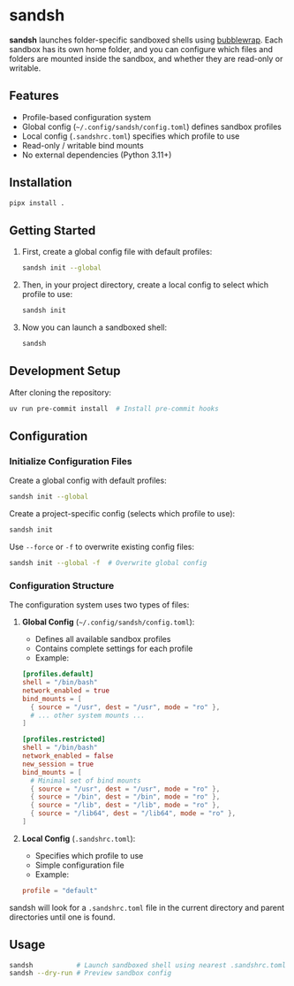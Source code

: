 # sandsh

**sandsh** launches folder-specific sandboxed shells using [bubblewrap](https://github.com/containers/bubblewrap). Each sandbox has its own home folder, and you can configure which files and folders are mounted inside the sandbox, and whether they are read-only or writable.

## Features

- Profile-based configuration system
- Global config (`~/.config/sandsh/config.toml`) defines sandbox profiles
- Local config (`.sandshrc.toml`) specifies which profile to use
- Read-only / writable bind mounts
- No external dependencies (Python 3.11+)

## Installation

```bash
pipx install .
```

## Getting Started

1. First, create a global config file with default profiles:

   ```bash
   sandsh init --global
   ```

2. Then, in your project directory, create a local config to select which profile to use:

   ```bash
   sandsh init
   ```

3. Now you can launch a sandboxed shell:
   ```bash
   sandsh
   ```

## Development Setup

After cloning the repository:

```bash
uv run pre-commit install  # Install pre-commit hooks
```

## Configuration

### Initialize Configuration Files

Create a global config with default profiles:

```bash
sandsh init --global
```

Create a project-specific config (selects which profile to use):

```bash
sandsh init
```

Use `--force` or `-f` to overwrite existing config files:

```bash
sandsh init --global -f  # Overwrite global config
```

### Configuration Structure

The configuration system uses two types of files:

1. **Global Config** (`~/.config/sandsh/config.toml`):

   - Defines all available sandbox profiles
   - Contains complete settings for each profile
   - Example:

   ```toml
   [profiles.default]
   shell = "/bin/bash"
   network_enabled = true
   bind_mounts = [
     { source = "/usr", dest = "/usr", mode = "ro" },
     # ... other system mounts ...
   ]

   [profiles.restricted]
   shell = "/bin/bash"
   network_enabled = false
   new_session = true
   bind_mounts = [
     # Minimal set of bind mounts
     { source = "/usr", dest = "/usr", mode = "ro" },
     { source = "/bin", dest = "/bin", mode = "ro" },
     { source = "/lib", dest = "/lib", mode = "ro" },
     { source = "/lib64", dest = "/lib64", mode = "ro" },
   ]
   ```

2. **Local Config** (`.sandshrc.toml`):
   - Specifies which profile to use
   - Simple configuration file
   - Example:
   ```toml
   profile = "default"
   ```

sandsh will look for a `.sandshrc.toml` file in the current directory and parent directories until one is found.

## Usage

```bash
sandsh           # Launch sandboxed shell using nearest .sandshrc.toml
sandsh --dry-run # Preview sandbox config
```
